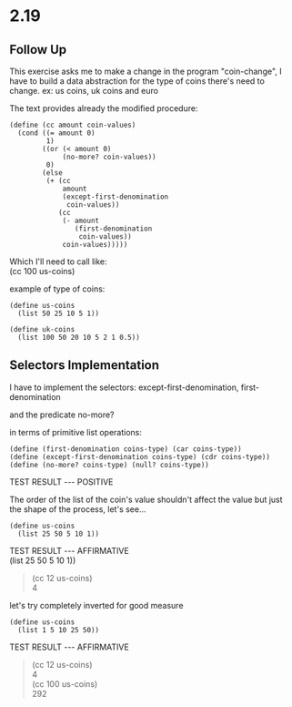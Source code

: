 # 2.19
## Follow Up
This exercise asks me to make a change in the program "coin-change", I have to build a data abstraction for the type of coins there's need to change. ex: us coins, uk coins and euro


The text provides already the modified procedure:

``` racket
(define (cc amount coin-values)
  (cond ((= amount 0) 
         1)
        ((or (< amount 0) 
             (no-more? coin-values)) 
         0)
        (else
         (+ (cc 
             amount
             (except-first-denomination 
              coin-values))
            (cc 
             (- amount
                (first-denomination 
                 coin-values))
             coin-values)))))
```

Which I'll need to call like:  
(cc 100 us-coins)


example of type of coins:
``` racket
(define us-coins 
  (list 50 25 10 5 1))

(define uk-coins 
  (list 100 50 20 10 5 2 1 0.5))
```

## Selectors Implementation
I have to implement the selectors:
except-first-denomination, first-denomination

and the predicate no-more? 

in terms of primitive list operations:

``` racket
(define (first-denomination coins-type) (car coins-type))
(define (except-first-denomination coins-type) (cdr coins-type))
(define (no-more? coins-type) (null? coins-type))
```

TEST RESULT --- POSITIVE

The order of the list of the coin's value shouldn't affect the value but just the shape of the process, let's see...

``` racket
(define us-coins 
  (list 25 50 5 10 1))
```


TEST RESULT --- AFFIRMATIVE  
(list 25 50 5 10 1))  
>  (cc 12 us-coins)  
4

let's try completely inverted for good measure

``` racket
(define us-coins 
  (list 1 5 10 25 50))
```


TEST RESULT --- AFFIRMATIVE

> (cc 12 us-coins)  
4  
> (cc 100 us-coins)  
292  
> 

